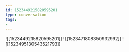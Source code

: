 ```yaml
---
id: 1523449215820595201
type: conversation
tags:
- 
---
```

![[1523449215820595201]]
![[1523471808350932992]]
![[1523495130543521793]]

